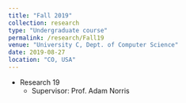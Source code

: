 ```yaml
---
title: "Fall 2019"
collection: research
type: "Undergraduate course"
permalink: /research/Fall19
venue: "University C, Dept. of Computer Science"
date: 2019-08-27
location: "CO, USA"
---
```




* Research 19
  * Supervisor: Prof. Adam Norris
